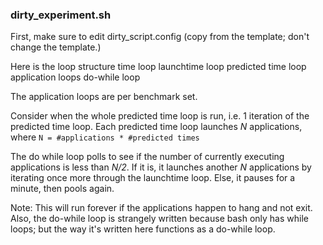 ### dirty_experiment.sh

First, make sure to edit dirty_script.config (copy from the template; don't
change the template.)

Here is the loop structure
time loop
    launchtime loop
        predicted time loop
            application loops
        do-while loop

The application loops are per benchmark set.

Consider when the whole predicted time loop is run, i.e. 1 iteration of the 
predicted time loop. Each predicted time loop launches *N*
applications, where `N = #applications * #predicted times`

The do while loop polls to see if the number of currently executing
applications is less than *N/2*. If it is, it launches another *N* applications
by iterating once more through the launchtime loop. Else, it pauses for a
minute, then pools again.

Note: This will run forever if the applications happen to hang and not exit.
Also, the do-while loop is strangely written because bash only has while loops;
but the way it's written here functions as a do-while loop.
